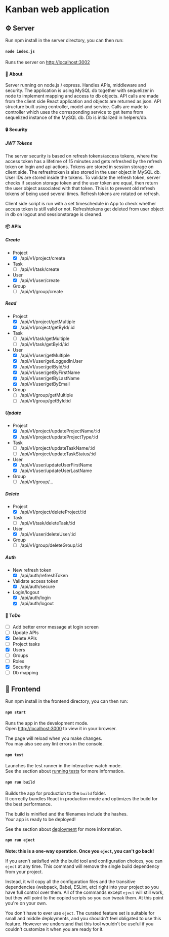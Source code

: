 # Kanban web application

## :gear: Server

Run npm install in the server directory, you can then run:
#### `node index.js`

Runs the server on [http://localhost:3002](http://localhost:3002)

#### :open_book: About
Server running on node.js / express. Handles APIs, middleware and security. The application is using MySQL db together with sequelizer in node to implement mapping and access to db objects. API calls are made from the client side React application and objects are returned as json. API structure built using controller, model and service. Calls are made to controller which uses the corresponding service to get items from sequelized instance of the MySQL db. Db is initialized in helpers/db.

#### :lock: Security
##### JWT Tokens

The server security is based on refresh tokens/access tokens, where the access token has a lifetime of 15 minutes and gets refreshed by the refresh token on login and api actions. Tokens are stored in session storage on client side. The refreshtoken is also stored in the user object in MySQL db. User IDs are stored inside the tokens. To validate the refresh token, server checks if session storage token and the user token are equal, then return the user object associated with that token. This is to prevent old refresh tokens of being used several times. Refresh tokens are rotated on refresh.

Client side script is run with a set timeschedule in App to check whether access token is still valid or not.
Refreshtokens get deleted from user object in db on logout and sessionstorage is cleaned.

#### :package: APIs
##### Create
- Project
  - [x] /api/v1/project/create
- Task
  - [ ] /api/v1/task/create
- User
  - [x] /api/v1/user/create
- Group
  - [ ] /api/v1/group/create
  
##### Read
- Project
  - [x] /api/v1/project/getMultiple
  - [x] /api/v1/project/getById/:id
- Task
  - [ ] /api/v1/task/getMultiple
  - [ ] /api/v1/task/getById/:id
- User
  - [x] /api/v1/user/getMultiple
  - [x] /api/v1/user/getLoggedInUser
  - [x] /api/v1/user/getById/:id
  - [x] /api/v1/user/getByFirstName
  - [x] /api/v1/user/getByLastName
  - [x] /api/v1/user/getByEmail
- Group
  - [ ] /api/v1/group/getMultiple
  - [ ] /api/v1/group/getById:id
  
##### Update
- Project
  - [x] /api/v1/project/updateProjectName/:id
  - [x] /api/v1/project/updateProjectType/:id
- Task
  - [ ] /api/v1/project/updateTaskName/:id
  - [ ] /api/v1/project/updateTaskStatus/:id
- User
  - [x] /api/v1/user/updateUserFirstName
  - [x] /api/v1/user/updateUserLastName
- Group
  - [ ] /api/v1/group/...
  
##### Delete
- Project
  - [x] /api/v1/project/deleteProject/:id
- Task
  - [ ] /api/v1/task/deleteTask/:id
- User
  - [x] /api/v1/user/deleteUser/:id
- Group
  - [ ] /api/v1/group/deleteGroup/:id
  
 ##### Auth
 - New refresh token
   - [x] /api/auth/refreshToken
 - Validate access token 
   - [x] /api/auth/secure
 - Login/logout
   - [x] /api/auth/login
   - [x] /api/auth/logout
  
#### :pushpin: ToDo
  - [ ] Add better error message at login screen
  - [ ] Update APIs
  - [x] Delete APIs
  - [ ] Project tasks
  - [x] Users
  - [ ] Groups
  - [ ] Roles
  - [x] Security
  - [ ] Db mapping

## :page_facing_up: Frontend
Run npm install in the frontend directory, you can then run:

#### `npm start`

Runs the app in the development mode.\
Open [http://localhost:3000](http://localhost:3000) to view it in your browser.

The page will reload when you make changes.\
You may also see any lint errors in the console.

#### `npm test`

Launches the test runner in the interactive watch mode.\
See the section about [running tests](https://facebook.github.io/create-react-app/docs/running-tests) for more information.

#### `npm run build`

Builds the app for production to the `build` folder.\
It correctly bundles React in production mode and optimizes the build for the best performance.

The build is minified and the filenames include the hashes.\
Your app is ready to be deployed!

See the section about [deployment](https://facebook.github.io/create-react-app/docs/deployment) for more information.

#### `npm run eject`

**Note: this is a one-way operation. Once you `eject`, you can't go back!**

If you aren't satisfied with the build tool and configuration choices, you can `eject` at any time. This command will remove the single build dependency from your project.

Instead, it will copy all the configuration files and the transitive dependencies (webpack, Babel, ESLint, etc) right into your project so you have full control over them. All of the commands except `eject` will still work, but they will point to the copied scripts so you can tweak them. At this point you're on your own.

You don't have to ever use `eject`. The curated feature set is suitable for small and middle deployments, and you shouldn't feel obligated to use this feature. However we understand that this tool wouldn't be useful if you couldn't customize it when you are ready for it.
